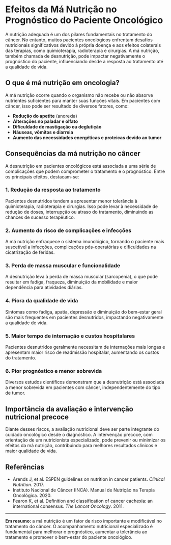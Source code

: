 # Efeitos da Má Nutrição no Prognóstico do Paciente Oncológico

A nutrição adequada é um dos pilares fundamentais no tratamento do câncer. No entanto, muitos pacientes oncológicos enfrentam desafios nutricionais significativos devido à própria doença e aos efeitos colaterais das terapias, como quimioterapia, radioterapia e cirurgias. A má nutrição, também chamada de desnutrição, pode impactar negativamente o prognóstico do paciente, influenciando desde a resposta ao tratamento até a qualidade de vida.

## O que é má nutrição em oncologia?

A má nutrição ocorre quando o organismo não recebe ou não absorve nutrientes suficientes para manter suas funções vitais. Em pacientes com câncer, isso pode ser resultado de diversos fatores, como:

- **Redução do apetite** (anorexia)
- **Alterações no paladar e olfato**
- **Dificuldade de mastigação ou deglutição**
- **Náuseas, vômitos e diarreia**
- **Aumento das necessidades energéticas e proteicas devido ao tumor**

## Consequências da má nutrição no câncer

A desnutrição em pacientes oncológicos está associada a uma série de complicações que podem comprometer o tratamento e o prognóstico. Entre os principais efeitos, destacam-se:

### 1. **Redução da resposta ao tratamento**

Pacientes desnutridos tendem a apresentar menor tolerância à quimioterapia, radioterapia e cirurgias. Isso pode levar à necessidade de redução de doses, interrupção ou atraso do tratamento, diminuindo as chances de sucesso terapêutico.

### 2. **Aumento do risco de complicações e infecções**

A má nutrição enfraquece o sistema imunológico, tornando o paciente mais suscetível a infecções, complicações pós-operatórias e dificuldades na cicatrização de feridas.

### 3. **Perda de massa muscular e funcionalidade**

A desnutrição leva à perda de massa muscular (sarcopenia), o que pode resultar em fadiga, fraqueza, diminuição da mobilidade e maior dependência para atividades diárias.

### 4. **Piora da qualidade de vida**

Sintomas como fadiga, apatia, depressão e diminuição do bem-estar geral são mais frequentes em pacientes desnutridos, impactando negativamente a qualidade de vida.

### 5. **Maior tempo de internação e custos hospitalares**

Pacientes desnutridos geralmente necessitam de internações mais longas e apresentam maior risco de readmissão hospitalar, aumentando os custos do tratamento.

### 6. **Pior prognóstico e menor sobrevida**

Diversos estudos científicos demonstram que a desnutrição está associada a menor sobrevida em pacientes com câncer, independentemente do tipo de tumor.

## Importância da avaliação e intervenção nutricional precoce

Diante desses riscos, a avaliação nutricional deve ser parte integrante do cuidado oncológico desde o diagnóstico. A intervenção precoce, com orientação de um nutricionista especializado, pode prevenir ou minimizar os efeitos da má nutrição, contribuindo para melhores resultados clínicos e maior qualidade de vida.

## Referências

- Arends J, et al. ESPEN guidelines on nutrition in cancer patients. *Clinical Nutrition*. 2017.
- Instituto Nacional de Câncer (INCA). Manual de Nutrição na Terapia Oncológica. 2020.
- Fearon K, et al. Definition and classification of cancer cachexia: an international consensus. *The Lancet Oncology*. 2011.

---

**Em resumo:** a má nutrição é um fator de risco importante e modificável no tratamento do câncer. O acompanhamento nutricional especializado é fundamental para melhorar o prognóstico, aumentar a tolerância ao tratamento e promover o bem-estar do paciente oncológico.